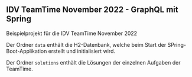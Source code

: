 ## IDV TeamTime November 2022 - GraphQL mit Spring

Beispielprojekt für die IDV TeamTime November 2022

Der Ordner `data` enthält die H2-Datenbank, welche beim Start der SPring-Boot-Applikation erstellt und initialisiert wird.

Der Ordner `solutions` enthält die Lösungen der einzelnen Aufgaben der TeamTime.